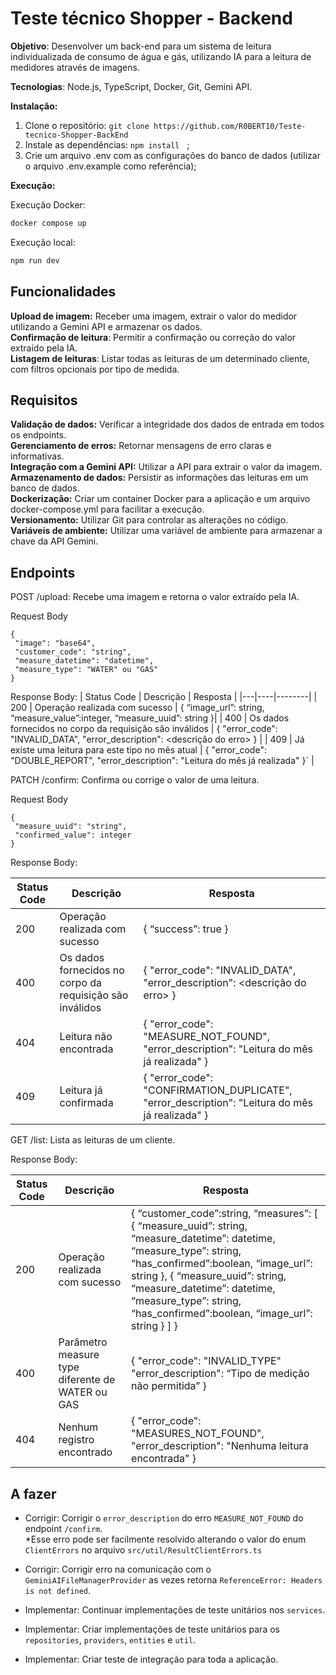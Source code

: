 # Teste técnico Shopper - Backend

**Objetivo**: Desenvolver um back-end para um sistema de leitura individualizada de consumo de água e gás, utilizando IA para a leitura de medidores através de imagens.

**Tecnologias**: Node.js, TypeScript, Docker, Git, Gemini API.

**Instalação:**
1. Clone o repositório: `git clone https://github.com/R0BERT10/Teste-tecnico-Shopper-BackEnd`
2. Instale as dependências: `npm install`   ;
3. Crie um arquivo .env com as configurações do banco de dados (utilizar o arquivo .env.example como referência);

**Execução:**

Execução Docker:
```bash
docker compose up
```

Execução local:
```bash
npm run dev
```

## Funcionalidades ##

**Upload de imagem:** Receber uma imagem, extrair o valor do medidor utilizando a Gemini API e armazenar os dados.  
**Confirmação de leitura**: Permitir a confirmação ou correção do valor extraído pela IA.  
**Listagem de leituras**: Listar todas as leituras de um determinado cliente, com filtros opcionais por tipo de medida.

## Requisitos ##

**Validação de dados:** Verificar a integridade dos dados de entrada em todos os endpoints.  
**Gerenciamento de erros:** Retornar mensagens de erro claras e informativas.  
**Integração com a Gemini API:** Utilizar a API para extrair o valor da imagem.  
**Armazenamento de dados:** Persistir as informações das leituras em um banco de dados.  
**Dockerização:** Criar um container Docker para a aplicação e um arquivo docker-compose.yml para facilitar a execução.  
**Versionamento:** Utilizar Git para controlar as alterações no código.  
**Variáveis de ambiente:** Utilizar uma variável de ambiente para armazenar a chave da API Gemini.

## Endpoints ##

POST /upload: Recebe uma imagem e retorna o valor extraído pela IA.

Request Body
```
{
 "image": "base64",
 "customer_code": "string",
 "measure_datetime": "datetime",
 "measure_type": "WATER" ou "GAS"
}
```


Response Body:
| Status Code | Descrição | Resposta |
|---|----|--------|
| 200 | Operação realizada com sucesso | { “image_url”: string, “measure_value”:integer, “measure_uuid”: string }|
| 400 | Os dados fornecidos no corpo da requisição são inválidos | { "error_code": "INVALID_DATA", "error_description": <descrição do erro> } |
| 409 | Já existe uma leitura para este tipo no mês atual | { "error_code": "DOUBLE_REPORT", "error_description": "Leitura do mês já realizada" }` |


PATCH /confirm: Confirma ou corrige o valor de uma leitura.

Request Body
```
{
 "measure_uuid": "string",
 "confirmed_value": integer
}
```

Response Body:

| Status Code | Descrição | Resposta |
|------|--------------|--------| 
| 200 | Operação realizada com sucesso | { “success”: true } |
| 400 | Os dados fornecidos no corpo da requisição são inválidos | { "error_code": "INVALID_DATA", "error_description": <descrição do erro> } |
| 404 | Leitura não encontrada | { "error_code": "MEASURE_NOT_FOUND", "error_description": "Leitura do mês já realizada" } |
| 409 | Leitura já confirmada | { "error_code": "CONFIRMATION_DUPLICATE", "error_description": "Leitura do mês já realizada" } |


GET /list: Lista as leituras de um cliente.

Response Body:

| Status Code | Descrição | Resposta |
|-----|------|-------|
| 200 | Operação realizada com sucesso | { “customer_code”:string, “measures”: [ { “measure_uuid”: string, “measure_datetime”: datetime, “measure_type”: string, “has_confirmed”:boolean, “image_url”: string }, { “measure_uuid”: string, “measure_datetime”: datetime, “measure_type”: string, “has_confirmed”:boolean, “image_url”: string } ] } |
| 400 | Parâmetro measure type diferente de WATER ou GAS | { "error_code": "INVALID_TYPE" "error_description": “Tipo de medição não permitida” } |
| 404 | Nenhum registro encontrado | { "error_code": "MEASURES_NOT_FOUND", "error_description": "Nenhuma leitura encontrada" }


## A fazer ##

- Corrigir: Corrigir o `error_description` do erro `MEASURE_NOT_FOUND` do endpoint `/confirm`.  
*Esse erro pode ser facilmente resolvido alterando o valor do enum `ClientErrors` no arquivo `src/util/ResultClientErrors.ts`

- Corrigir: Corrigir erro na comunicação com o `GeminiAIFileManagerProvider` as vezes retorna `ReferenceError: Headers is not defined`.

- Implementar: Continuar implementações de teste unitários nos `services`.

- Implementar: Criar implementações de teste unitários para os `repositories`, `providers`, `entities` e `util`.

- Implementar: Criar teste de integração para toda a aplicação.